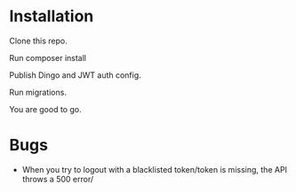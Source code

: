 # Installation

Clone this repo.

Run composer install

Publish Dingo and JWT auth config.

Run migrations.

You are good to go.


# Bugs

- When you try to logout with a blacklisted token/token is missing, the API throws a 500 error/